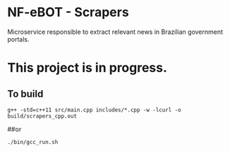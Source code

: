 # NF-eBOT - Scrapers
Microservice responsible to extract relevant news in Brazilian government portals.

# This project is in progress.

## To build
```g++ -std=c++11 src/main.cpp includes/*.cpp -w -lcurl -o build/scrapers_cpp.out```

##or

```./bin/gcc_run.sh```